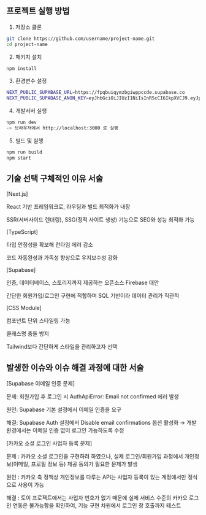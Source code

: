 ## 프로젝트 실행 방법
1. 저장소 클론
```bash
git clone https://github.com/username/project-name.git
cd project-name
```

2. 패키지 설치
```bash
npm install
```

3. 환경변수 설정
```bash
NEXT_PUBLIC_SUPABASE_URL=https://fpqbuiqymzbgiwppccde.supabase.co
NEXT_PUBLIC_SUPABASE_ANON_KEY=eyJhbGciOiJIUzI1NiIsInR5cCI6IkpXVCJ9.eyJpc3MiOiJzdXBhYmFzZSIsInJlZiI6ImZwcWJ1aXF5bXpiZ2l3cHBjY2RlIiwicm9sZSI6ImFub24iLCJpYXQiOjE3NTY3MjM2MzcsImV4cCI6MjA3MjI5OTYzN30.gfXJMnrTvibBLJabSNkyxoXfhOa_yjUrjWzP5QIuVz4
```

4. 개발서버 실행
```bash
npm run dev
-> 브라우저에서 http://localhost:3000 로 실행
```

5. 빌드 및 실행
```bash
npm run build
npm start
```

   
## 기술 선택 구체적인 이유 서술

[Next.js]

React 기반 프레임워크로, 라우팅과 빌드 최적화가 내장

SSR(서버사이드 렌더링), SSG(정적 사이트 생성) 기능으로 SEO와 성능 최적화 가능

[TypeScript]

타입 안정성을 확보해 런타임 에러 감소

코드 자동완성과 가독성 향상으로 유지보수성 강화

[Supabase]

인증, 데이터베이스, 스토리지까지 제공하는 오픈소스 Firebase 대안

간단한 회원가입/로그인 구현에 적합하며 SQL 기반이라 데이터 관리가 직관적

[CSS Module]

컴포넌트 단위 스타일링 가능

클래스명 충돌 방지

Tailwind보다 간단하게 스타일을 관리하고자 선택  

  
## 발생한 이슈와 이슈 해결 과정에 대한 서술

[Supabase 이메일 인증 문제]

문제: 회원가입 후 로그인 시 AuthApiError: Email not confirmed 에러 발생

원인: Supabase 기본 설정에서 이메일 인증을 요구

해결: Supabase Auth 설정에서 Disable email confirmations 옵션 활성화 → 개발 환경에서는 이메일 인증 없이 로그인 가능하도록 수정


[카카오 소셜 로그인 사업자 등록 문제]

문제 : 카카오 소셜 로그인을 구현하려 하였으나, 실제 로그인/회원가입 과정에서 개인정보(이메일, 프로필 정보 등) 제공 동의가 필요한 문제가 발생

원인 : 카카오 측 정책상 개인정보를 다루는 API는 사업자 등록이 있는 계정에서만 정식으로 사용이 가능

해결 : 토이 프로젝트에서는 사업자 번호가 없기 때문에 실제 서비스 수준의 카카오 로그인 연동은 불가능함을 확인하여, 기능 구현 차원에서 로그인 창 호출까지 테스트

